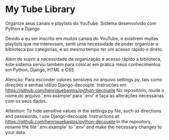 # My Tube Library
Organize seus canais e playlists do YouTube.
Sistema desenvolvido com Python e Django

Devido a eu ser inscrito em muitos canais do YouTube, e existirem muitas playlists que me interessam, senti uma necessidade de poder organizar a biblioteca por categorias, e ao mesmo tempo ter um acesso rápido e direto.

Além de suprir a necessidade de organização e acesso rápido a biblioteca, este sistema serviu também para colocar em prática meus conhecimentos em Python, Django, HTML e CSS

Atenção: Para esconder valores sensiveis no arquivo settings.py, tais como direções e senhas utilizo Django-decouple.
Instruções em https://github.com/henriquebastos/python-decouple
No repositório, mude o nome do arquivo '.env.example' para '.env' e faça as alterações necessárias com os seus dados.

Attention: To hide sensitive values in the settings.py file, such as directions and passwords, I use Django-decouple.
Instructions at https://github.com/henriquebastos/python-decouple
In the repository, rename the file '.env.example' to '.env' and make the necessary changes to your data.